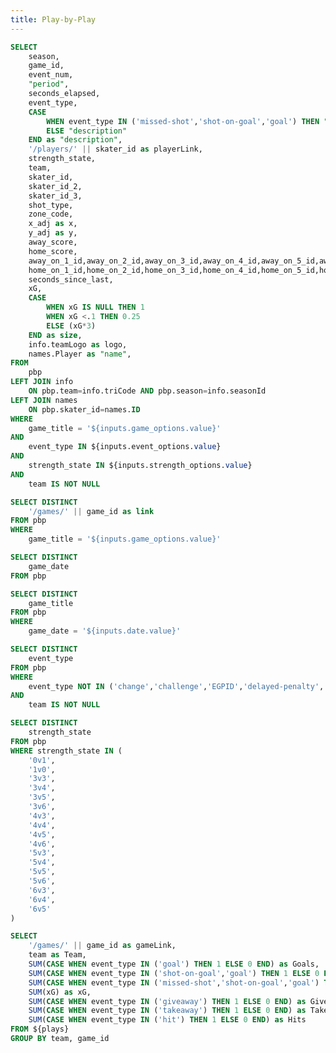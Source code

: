 ```yaml
---
title: Play-by-Play
---
```


```sql plays
SELECT 
    season,
    game_id,
    event_num,
    "period",
    seconds_elapsed,
    event_type,
    CASE
        WHEN event_type IN ('missed-shot','shot-on-goal','goal') THEN "description" || ' - xG: ' || SUBSTRING(("xG"*100),1,5) || '%'
        ELSE "description"
    END as "description",
    '/players/' || skater_id as playerLink,
    strength_state,
    team,
    skater_id,
    skater_id_2,
    skater_id_3,
    shot_type,
    zone_code,
    x_adj as x,
    y_adj as y,
    away_score,
    home_score,
    away_on_1_id,away_on_2_id,away_on_3_id,away_on_4_id,away_on_5_id,away_on_6_id,away_goalie_id,
    home_on_1_id,home_on_2_id,home_on_3_id,home_on_4_id,home_on_5_id,home_on_6_id,home_goalie_id,
    seconds_since_last,
    xG,
    CASE
        WHEN xG IS NULL THEN 1
        WHEN xG <.1 THEN 0.25
        ELSE (xG*3)
    END as size,
    info.teamLogo as logo,
    names.Player as "name",
FROM 
    pbp
LEFT JOIN info
    ON pbp.team=info.triCode AND pbp.season=info.seasonId
LEFT JOIN names
    ON pbp.skater_id=names.ID
WHERE
    game_title = '${inputs.game_options.value}'
AND
    event_type IN ${inputs.event_options.value}
AND
    strength_state IN ${inputs.strength_options.value}
AND
    team IS NOT NULL
```

```sql link
SELECT DISTINCT
    '/games/' || game_id as link
FROM pbp
WHERE
    game_title = '${inputs.game_options.value}'
```

```sql dates
SELECT DISTINCT 
	game_date
FROM pbp
```

```sql games
SELECT DISTINCT 
	game_title
FROM pbp
WHERE
    game_date = '${inputs.date.value}'
```

```sql events
SELECT DISTINCT 
	event_type
FROM pbp
WHERE
    event_type NOT IN ('change','challenge','EGPID','delayed-penalty','shootout-complete')
AND
    team IS NOT NULL
```

```sql strengths
SELECT DISTINCT 
	strength_state
FROM pbp
WHERE strength_state IN (
    '0v1',
    '1v0',
    '3v3',
    '3v4',
    '3v5',
    '3v6',
    '4v3',
    '4v4',
    '4v5',
    '4v6',
    '5v3',
    '5v4',
    '5v5',
    '5v6',
    '6v3',
    '6v4',
    '6v5'
)
```

```sql team_summary
SELECT
    '/games/' || game_id as gameLink,
    team as Team, 
    SUM(CASE WHEN event_type IN ('goal') THEN 1 ELSE 0 END) as Goals,
    SUM(CASE WHEN event_type IN ('shot-on-goal','goal') THEN 1 ELSE 0 END) as Shots,
    SUM(CASE WHEN event_type IN ('missed-shot','shot-on-goal','goal') THEN 1 ELSE 0 END) as Fenwick,
    SUM(xG) as xG,
    SUM(CASE WHEN event_type IN ('giveaway') THEN 1 ELSE 0 END) as Giveaways,
    SUM(CASE WHEN event_type IN ('takeaway') THEN 1 ELSE 0 END) as Takeaways,
    SUM(CASE WHEN event_type IN ('hit') THEN 1 ELSE 0 END) as Hits
FROM ${plays}
GROUP BY team, game_id
```

<DateInput
    name=date
    data={dates}
    dates=game_date
    defaultValue="2025-05-01"
/>

<Dropdown
    data={games}
    name=game_options
    value=game_title
	title=Game
/>

<Dropdown
    data={events}
    name=event_options
    value=event_type
	title=Event
    multiple=true
    selectAllByDefault=true
/>

<Dropdown
    data={strengths}
    name=strength_options
    value=strength_state
	title=Strength
    multiple=true
    selectAllByDefault=true
/>

<div style="position: relative; width: 100%; height: 230px;">
    <div style="position: absolute; top: 0; left: 0; width: 100%; height: 100%; background: none !important; z-index: 1; transform: translateY(-10px);">
        <BubbleChart 
            data={plays}
            x=x
            y=y
            series=team
            size=size
            tooltipTitle=description
            outlineWidth = 2
            outlineColor = #FFFFFF
            xMin = -100
            xMax = 100
            yMin = -42.5
            yMax = 42.5
            xAxisLabels=False
            yAxisLabels=False
            xGridlines=False
            yGridlines=False
            xTickMarks=False
            yTickMarks=False
            xBaseline=False
            yBaseline=False
            emptySet=warn
            emptyMessage='Select a date(s) and a game(s)'
            downloadableImage=true
            downloadableData=false
            seriesColors={{'ANA': '#F47A38', 'ATL': '#5C88DA', 'BOS': '#FFB81C', 'BUF': '#003087', 'CGY': '#D2001C', 'CAR': '#CE1126', 'CHI': '#CF0A2C', 'COL': '#6F263D', 'CBJ': '#002654', 'DAL': '#006847', 'DET': '#CE1126', 'EDM': '#041E42', 'FLA': '#C8102E', 'LAK': '#A2AAAD', 'MIN': '#154734', 'MTL': '#AF1E2D', 'NSH': '#FFB81C', 'NJD': '#CE1126', 'NYI': '#00539B', 'NYR': '#0038A8', 'OTT': '#DA1A32', 'PHI': '#F74902', 'PHX': '#8C2633', 'PIT': '#FCB514', 'SJS': '#006D75', 'STL': '#002F87', 'TBL': '#002868', 'TOR': '#00205B', 'VAN': '#00205B', 'WSH': '#C8102E', 'WPG': '#041E42', 'ARI': '#8C2633', 'VGK': '#B4975A', 'SEA': '#001628', 'UTA': '#69B3E7'}}
            chartAreaHeight=230
            >
            <ReferenceLine
                x=-89
                color=red
                hideValue=true
                lineWidth=3 lineType=solid/
            />
            <ReferenceLine
                x=-24
                color=blue
                hideValue=true
                lineWidth=3 lineType=solid/
            />
            <ReferenceLine
                x=0
                color=red
                hideValue=true
                lineWidth=3 lineType=solid/
                opacity=0.25
            />
            <ReferenceLine
                x=24
                color=blue
                hideValue=true
                lineWidth=3 lineType=solid/
            />
            <ReferenceLine
                x=89
                color=red
                hideValue=true
                lineWidth=3 lineType=solid/
            />
            <ReferenceLine
                x=-89
                y=-4
                x2=-83
                y2=-4
                color=red
                hideValue=true
                lineWidth=3 lineType=solid/
            />
            <ReferenceLine
                x=-89
                y=4
                x2=-83
                y2=4
                color=red
                hideValue=true
                lineWidth=3 lineType=solid/
            />
            <ReferenceLine
                x=-83
                y=4
                x2=-83
                y2=-4
                color=red
                hideValue=true
                lineWidth=3 lineType=solid/
            />
            <ReferenceLine
                x=89
                y=-4
                x2=83
                y2=-4
                color=red
                hideValue=true
                lineWidth=3 lineType=solid/
            />
            <ReferenceLine
                x=89
                y=4
                x2=83
                y2=4
                color=red
                hideValue=true
                lineWidth=3 lineType=solid/
            />
            <ReferenceLine
                x=83
                y=4
                x2=83
                y2=-4
                color=red
                hideValue=true
                lineWidth=3 lineType=solid/
            />
            <ReferenceLine
                x=-89
                y=3
                x2=-93
                y2=3
                color=red
                hideValue=true
                lineWidth=3 lineType=solid/
            />
            <ReferenceLine
                x=-89
                y=-3
                x2=-93
                y2=-3
                color=red
                hideValue=true
                lineWidth=3 lineType=solid/
            />
            <ReferenceLine
                x=-93
                y=3
                x2=-93
                y2=-3
                color=red
                hideValue=true
                lineWidth=3 lineType=solid/
            />
            <ReferenceLine
                x=89
                y=3
                x2=93
                y2=3
                color=red
                hideValue=true
                lineWidth=3 lineType=solid/
            />
            <ReferenceLine
                x=89
                y=-3
                x2=93
                y2=-3
                color=red
                hideValue=true
                lineWidth=3 lineType=solid/
            />
            <ReferenceLine
                x=93
                y=3
                x2=93
                y2=-3
                color=red
                hideValue=true
                lineWidth=3 lineType=solid/
            />
            <ReferenceArea xMin=-89 xMax=-83 areaColor=blue yMin=-3 yMax=3 opacity=0.25/>
            <ReferenceArea xMin=83 xMax=89 areaColor=blue yMin=-3 yMax=3 opacity=0.25/>
            <ReferencePoint
                x=0
                y=0
                color=red
                symbolSize=40
                symbolOpacity=0.25
            />
            <ReferencePoint
                x=-18
                y=22.5
                color=red
                symbolSize=15
                symbolOpacity=0.25
            />
            <ReferencePoint
                x=-18
                y=-22.5
                color=red
                symbolSize=15
                symbolOpacity=0.25
            />
            <ReferencePoint
                x=18
                y=22.5
                color=red
                symbolSize=15
                symbolOpacity=0.25
            />
            <ReferencePoint
                x=18
                y=-22.5
                color=red
                symbolSize=15
                symbolOpacity=0.25
            />
            <ReferencePoint
                x=-70
                y=22.5
                color=red
                symbolSize=40
                symbolOpacity=0.25
            />
            <ReferencePoint
                x=-70
                y=-22.5
                color=red
                symbolSize=40
                symbolOpacity=0.25
            />
            <ReferencePoint
                x=70
                y=22.5
                color=red
                symbolSize=40
                symbolOpacity=0.25
            />
            <ReferencePoint
                x=70
                y=-22.5
                color=red
                symbolSize=40
                symbolOpacity=0.25
            />
        </BubbleChart>
    </div>
</div>
<br><br>
<DataTable data={team_summary} rows=50 rowShading=true headerColor=#0000ff headerFontColor=white downloadable=false>
    <Column id=Team align=center />
    <Column id=Goals align=center/>
    <Column id=Shots align=center/>
	<Column id=Fenwick align=center/>
    <Column id=xG align=center title="xG"/>
    <Column id=Giveaways align=center/>
    <Column id=Takeaways align=center/>
    <Column id=Hits align=center/>
</DataTable>

<Link
    url={link[0].link}
    label="Full Game Stats"
/>

<DataTable data={plays} rows=50 search=true rowShading=true headerColor=#0000ff headerFontColor=white sort=event_num compact=true link=playerLink downloadable=false>
    <Column id=event_num align=center title="#"/>
    <Column id=period align=center/>
    <Column id=seconds_elapsed align=center title="Seconds"/>
    <Column id=strength_state align=center/>
	<Column id=event_type align=center title="Event"/>
    <Column id=description align=center/>
    <Column id=logo align=center contentType=image/>
    <Column id=team align=center/>
    <Column id=name align=center title="Player"/>
    <Column id=shot_type align=center/>
    <Column id=zone_code align=center/>
    <Column id=away_score align=center/>
	<Column id=home_score align=center/>
    <Column id=xG align=center title="xG"/>
</DataTable>
